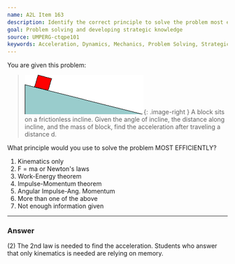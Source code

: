 ```yaml
---
name: A2L Item 163
description: Identify the correct principle to solve the problem most efficiently.
goal: Problem solving and developing strategic knowledge
source: UMPERG-ctqpe101
keywords: Acceleration, Dynamics, Mechanics, Problem Solving, Strategic Approach
---
```


You are given this problem:

<blockquote>

![Item163_fig1.gif](../images/Item163_fig1.gif){: .image-right } A
block sits on a frictionless incline. Given the angle of incline, the
distance along incline, and the mass of block, find the acceleration
after traveling a distance d.

</blockquote>

What principle would you use to solve the problem MOST EFFICIENTLY?

1. Kinematics only
2. F = ma or Newton's laws
3. Work-Energy theorem
4. Impulse-Momentum theorem
5. Angular Impulse-Ang. Momentum
6. More than one of the above
7. Not enough information given


<hr/>

### Answer 

(2) The 2nd law is needed to find the acceleration. Students who
answer that only kinematics is needed are relying on memory.
